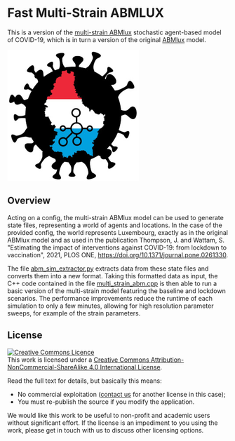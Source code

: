 # Fast Multi-Strain ABMLUX

This is a version of the [multi-strain ABMlux](https://github.com/abm-covid-lux/multi_strain_abmlux) stochastic agent-based model of COVID-19, which is in turn a version of the original [ABMlux](https://github.com/abm-covid-lux/abmlux) model.

![ABMLUX Logo](abmlux_logo.jpg)

## Overview
Acting on a config, the multi-strain ABMlux model can be used to generate state files, representing a world of agents and locations. In the case of the provided config, the world represents Luxembourg, exactly as in the original ABMlux model and as used in the publication Thompson, J. and Wattam, S. "Estimating the impact of interventions against COVID-19: from lockdown to vaccination", 2021, PLOS ONE, https://doi.org/10.1371/journal.pone.0261330.

The file [abm_sim_extractor.py](https://github.com/abm-covid-lux/multi_strain_abmlux_fast/blob/main/abm_sim_extractor.py) extracts data from these state files and converts them into a new format. Taking this formatted data as input, the C++ code contained in the file [multi_strain_abm.cpp](https://github.com/abm-covid-lux/multi_strain_abmlux_fast/blob/main/multi_strain_abm.cpp) is then able to run a basic version of the multi-strain model featuring the baseline and lockdown scenarios. The performance improvements reduce the runtime of each simulation to only a few minutes, allowing for high resolution parameter sweeps, for example of the strain parameters.

## License
<a rel="license" href="http://creativecommons.org/licenses/by-nc-sa/4.0/"><img alt="Creative Commons Licence" style="border-width:0" src="https://i.creativecommons.org/l/by-nc-sa/4.0/88x31.png" /></a><br />This work is licensed under a <a rel="license" href="http://creativecommons.org/licenses/by-nc-sa/4.0/">Creative Commons Attribution-NonCommercial-ShareAlike 4.0 International License</a>.

Read the full text for details, but basically this means:
 * No commercial exploitation ([contact us](https://www.ms_abmlux.org) for another license in this case);
 * You must re-publish the source if you modify the application.

We would like this work to be useful to non-profit and academic users without significant effort.  If the license is an impediment to you using the work, please get in touch with us to discuss other licensing options.
